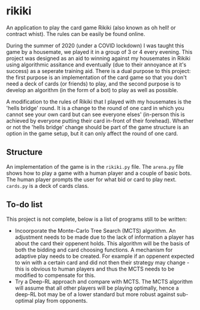 # rikiki

An application to play the card game Rikiki (also known as oh hell! or contract whist).
The rules can be easily be found online.

During the summer of 2020 (under a COVID lockdown) I was taught this game by a housemate, we played it in a group of 3 or 4 every evening.
This project was designed as an aid to winning against my housemates in Rikiki using algorithmic assitance and eventually (due to their annoyance at it's success) as a seperate training aid.
There is a dual purpose to this project: the first purpose is an implementation of the card game so that you don't need a deck of cards (or friends) to play, and the second purpose is to develop an algorithm (in the form of a bot) to play as well as possible.

A modification to the rules of Rikiki that I played with my housemates is the 'hells bridge' round. 
It is a change to the round of one card in which you cannot see your own card but can see everyone elses' (in-person this is achieved by everyone putting their card in-front of their forehead).
Whether or not the 'hells bridge' change should be part of the game structure is an option in the game setup, but it can only affect the round of one card.

## Structure
An implementation of the game is in the `rikiki.py` file.
The `arena.py` file shows how to play a game with a human player and a couple of basic bots.
The human player prompts the user for what bid or card to play next.
`cards.py` is a deck of cards class.

## To-do list
This project is not complete, below is a list of programs still to be written:
- Incoorporate the Monte-Carlo Tree Search (MCTS) algorithm.
An adjustment needs to be made due to the lack of information a player has about the card their oppenent holds.
This algorithm will be the basis of both the bidding and card choosing functions.
A mechanism for adaptive play needs to be created.
For example if an oppenent expected to win with a certain card and did not then their strategy may change - this is obvious to human players and thus the MCTS needs to be modified to compensate for this.
- Try a Deep-RL approach and compare with MCTS.
The MCTS algorithm will assume that all other players will be playing optimally, hence a deep-RL bot may be of a lower standard but more robust against sub-optimal play from opponents.